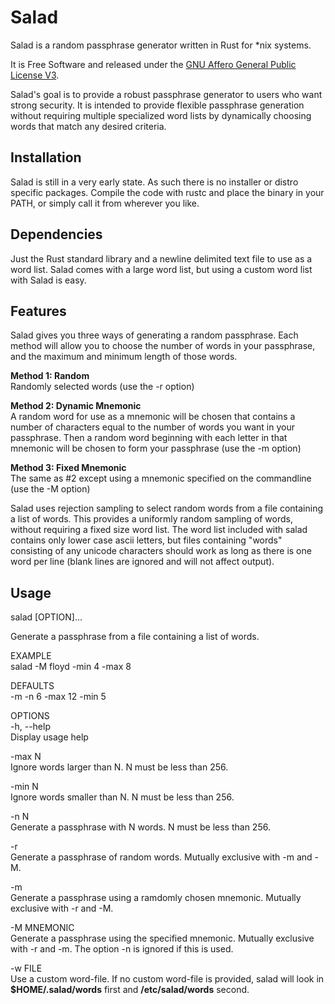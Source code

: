 #  Salad

Salad is a random passphrase generator written in Rust for *nix systems.

It is Free Software and released under the [GNU Affero General Public License V3](http://www.gnu.org/licenses/agpl.html).

Salad's goal is to provide a robust passphrase generator to users who want strong security. It is intended to provide flexible passphrase generation without requiring multiple specialized word lists by dynamically choosing words that match any desired criteria.


## Installation

Salad is still in a very early state. As such there is no installer or distro specific packages. Compile the code with rustc and place the binary in your PATH, or simply call it from wherever you like. 


## Dependencies

Just the Rust standard library and a newline delimited text file to use as a word list. Salad comes with a large word list, but using a custom word list with Salad is easy.


## Features

Salad gives you three ways of generating a random passphrase. Each method will allow you to choose the number of words in your passphrase, and the maximum and minimum length of those words.

**Method 1: Random**  
Randomly selected words (use the -r option)

**Method 2: Dynamic Mnemonic**  
A random word for use as a mnemonic will be chosen that contains a number of characters equal to the number of words you want in your passphrase. Then a random word beginning with each letter in that mnemonic will be chosen to form your passphrase (use the -m option)

**Method 3: Fixed Mnemonic**  
The same as #2 except using a mnemonic specified on the commandline (use the -M option)

Salad uses rejection sampling to select random words from a file containing a list of words. This provides a uniformly random sampling of words, without requiring a fixed size word list. The word list included with salad contains only lower case ascii letters, but files containing "words" consisting of any unicode characters should work as long as there is one word per line (blank lines are ignored and will not affect output).


## Usage

salad [OPTION]...

Generate a passphrase from a file containing a list of words.

EXAMPLE  
salad -M floyd -min 4 -max 8

DEFAULTS  
-m -n 6 -max 12 -min 5

OPTIONS  
-h, --help  
  Display usage help

-max N  
  Ignore words larger than N. N must be less than 256.

-min N  
  Ignore words smaller than N. N must be less than 256.

-n N  
  Generate a passphrase with N words. N must be less than 256.

-r  
  Generate a passphrase of random words. Mutually exclusive with -m and -M.

-m  
  Generate a passphrase using a ramdomly chosen mnemonic. Mutually exclusive with -r and -M.

-M MNEMONIC  
  Generate a passphrase using the specified mnemonic. Mutually exclusive with -r and -m. The option -n is ignored if this is used.

-w FILE  
  Use a custom word-file. If no custom word-file is provided, salad will look in **$HOME/.salad/words** first and **/etc/salad/words** second. 


